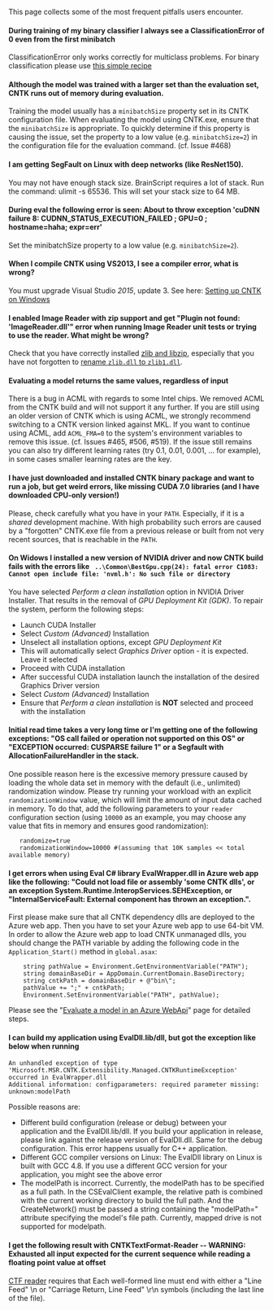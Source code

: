 This page collects some of the most frequent pitfalls users encounter.

#### During training of my binary classifier I always see a ClassificationError of 0 even from the first minibatch

ClassificationError only works correctly for multiclass problems. For binary classification please use [this simple recipe](./Express-the-error-rate-of-my-binary-classifier)

#### Although the model was trained with a larger set than the evaluation set, CNTK runs out of memory during evaluation.

Training the model usually has a `minibatchSize` property set in its CNTK configuration file. When evaluating the model using CNTK.exe, ensure that the `minibatchSize` is appropriate. To quickly determine if this property is causing the issue, set the property to a low value (e.g. `minibatchSize=2`) in the configuration file for the evaluation command. (cf. Issue #468)

#### I am getting SegFault on Linux with deep networks (like ResNet150).
You may not have enough stack size.  BrainScript requires a lot of stack.  Run the command: ulimit -s 65536.  This will set your stack size to 64 MB.

#### During eval the following error is seen: About to throw exception 'cuDNN failure 8: CUDNN_STATUS_EXECUTION_FAILED ; GPU=0 ; hostname=haha; expr=err'

Set the minibatchSize property to a low value (e.g. `minibatchSize=2`).
 
#### When I compile CNTK using VS2013, I see a compiler error, what is wrong?
You must upgrade Visual Studio *2015*, update 3. See here: [Setting up CNTK on Windows](./Setup-CNTK-on-Windows)

#### I enabled Image Reader with zip support and get "Plugin not found: 'ImageReader.dll'" error when running Image Reader unit tests or trying to use the reader. What might be wrong?
Check that you have correctly installed [zlib and libzip](https://github.com/Microsoft/CNTK/wiki/Setup-CNTK-on-Windows#optional-zlib-and-libzip), especially that you have not forgotten to [rename `zlib.dll` to `zlib1.dll`](https://github.com/Microsoft/CNTK/wiki/Setup-CNTK-on-Windows#preparing-the-environment).

#### Evaluating a model returns the same values, regardless of input

There is a bug in ACML with regards to some Intel chips.
We removed ACML from the CNTK build and will not support it any further. If you are still using an older version of CNTK which is using ACML, we strongly recommend switching to a CNTK version linked against MKL.
If you want to continue using ACML, add `ACML_FMA=0` to the system's environment variables to remove this issue. (cf. Issues #465, #506, #519). If the issue still remains you can also try different learning rates (try 0.1, 0.01, 0.001, ... for example), in some cases smaller learning rates are the key.

#### I have just downloaded and installed CNTK **binary package** and want to run a job, but get weird errors, like missing CUDA 7.0 libraries (and I have downloaded **CPU-only** version!)
Please, check carefully what you have in your `PATH`. Especially, if it is a *shared* development machine. With high probability such errors are caused by a "forgotten" CNTK.exe file from a previous release or built from not very recent sources, that is reachable in the `PATH`.

#### On Widows I installed a new version of NVIDIA driver and now CNTK build fails with the errors like ``` ..\Common\BestGpu.cpp(24): fatal error C1083: Cannot open include file: 'nvml.h': No such file or directory```
You have selected *Perform a clean installation* option in NVIDIA Driver Installer. That results in the removal of *GPU Deployment Kit (GDK)*. To repair the system, perform the following steps:
* Launch CUDA Installer
* Select *Custom (Advanced)* Installation
* Unselect all installation options, except *GPU Deployment Kit*
* This will automatically select *Graphics Driver* option - it is expected. Leave it selected
* Proceed with CUDA installation
* After successful CUDA installation launch the installation of the desired Graphics Driver version
* Select *Custom (Advanced)* Installation
* Ensure that *Perform a clean installation* is **NOT** selected and proceed with the installation

#### Initial read time takes a very long time **or** I'm getting one of the following exceptions: "OS call failed or operation not supported on this OS" or "EXCEPTION occurred: CUSPARSE failure 1" or a Segfault with AllocationFailureHandler in the stack.

One possible reason here is the excessive memory pressure caused by loading the whole data set in memory with the default (i.e., unlimited) randomization window. Please try running your workload with an explicit `randomizationWindow` value, which will limit the amount of input data cached in memory. To do that, add the following parameters to your `reader` configuration section (using `10000` as an example, you may choose any value that fits in memory and ensures good randomization): 
```
   randomize=true
   randomizationWindow=10000 #(assuming that 10K samples << total available memory)
```

#### I get errors when using Eval C# library EvalWrapper.dll in Azure web app like the following: "Could not load file or assembly 'some CNTK dlls', or an exception System.Runtime.InteropServices.SEHException, or "InternalServiceFault: External component has thrown an exception.". 

First please make sure that all CNTK dependency dlls are deployed to the Azure web app.
Then you have to set your Azure web app to use 64-bit VM. In order to allow the Azure web app to load CNTK unmanaged dlls, you should change the PATH variable by adding the following code in the `Application_Start()` method in `global.asax`:
```   
    string pathValue = Environment.GetEnvironmentVariable("PATH");
    string domainBaseDir = AppDomain.CurrentDomain.BaseDirectory;
    string cntkPath = domainBaseDir + @"bin\";
    pathValue += ";" + cntkPath;
    Environment.SetEnvironmentVariable("PATH", pathValue);
```
 
Please see the "[Evaluate a model in an Azure WebApi](https://github.com/Microsoft/CNTK/wiki/Evaluate-a-model-in-an-Azure-WebApi)" page for detailed steps.  

#### I can build my application using EvalDll.lib/dll, but got the exception like below when running

	An unhandled exception of type 'Microsoft.MSR.CNTK.Extensibility.Managed.CNTKRuntimeException' occurred in EvalWrapper.dll
	Additional information: configparameters: required parameter missing: unknown:modelPath
Possible reasons are:  
* Different build configuration (release or debug) between your application and the EvalDll.lib/dll. If you build your application in release, please link against the release version of EvalDll.dll. Same for the debug configuration. This error  happens usually for C++ application.  
* Different GCC compiler versions on Linux: The EvalDll library on Linux is built with GCC 4.8. If you use a different GCC version for your application, you might see the above error
* The modelPath is incorrect.  Currently, the modelPath has to be specified as a full path. In the CSEvalClient example, the relative path is combined with the current working directory to build the full path. And the CreateNetwork() must be passed a string containing the "modelPath=" attribute specifying the model's file path. Currently, mapped drive is not supported for modelpath.

#### I get the following result with CNTKTextFormat-Reader -- WARNING: Exhausted all input expected for the current sequence while reading a floating point value at offset

[CTF reader](https://github.com/Microsoft/CNTK/wiki/CNTKTextFormat-Reader) requires that Each well-formed line must end with either a "Line Feed" \n or "Carriage Return, Line Feed" \r\n symbols (including the last line of the file).
